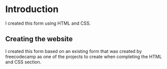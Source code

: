# Introduction

I created this form using HTML and CSS.

## Creating the website

I created this form based on an existing form that was created by freecodecamp as one of the projects to create when completing the HTML and CSS section.
